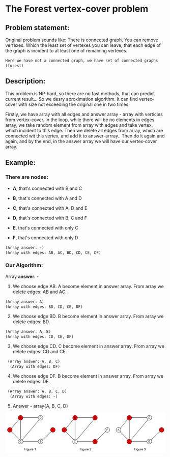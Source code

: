 # The Forest vertex-cover problem

## Problem statement:

Original problem sounds like: 
    There is connected graph. You can remove vertexes. Which the least set of vertexes you can leave, that each edge of the graph is incident to at least one of remaining vertexes.

    Here we have not a connected graph, we have set of connected graphs (forest)

## Description:

This problem is NP-hard, so there are no fast methods, that can predict current result... So we desry aproximation algorithm. It can find vertex-cover with size not exceeding the original one in two times.

Firstly, we have array with all edges and answer array - array with verticies from vertex-cover. In the loop, while there will be no elements in edges array, we take random element from array with edges and take vertex, which incident to this edge. Then we delete all edges from array, which are connected wit this vertex, and add it to answer-arrray.. Then do it again and again, and by the end, in the answer array we will have our vertex-cover array.

## Example:

### There are nodes:

- **A**, that's connected with B and C
 
- **B**, that's connected with A and D
  
- **C**, that's connected with A, D and E
    
- **D**, that's connected with B, C and F
    
- **E**, that's connected with only C
  
- **F**, that's connected with only D


```
(Array answer: -)
(Array with edges: AB, AC, BD, CD, CE, DF)
```
### Our Algorithm:

Array **answer**: -

1. We choose edge AB. A become element in answer array. From array  we delete edges: AB and AC.

```
(Array answer: A)
(Array with edges: BD, CD, CE, DF)
``` 

2. We choose edge BD. B become element in answer array. From array  we delete edges: BD.

 ```
 (Array answer: A, B)
 (Array with edges: CD, CE, DF)
 ```

3. We choose edge CD. C become element in answer array. From array  we delete edges: CD and CE.

 ```
  (Array answer: A, B, C)
   (Array with edges: DF)
```

4. We choose edge DF. B become element in answer array. From array  we delete edges: DF.

 ```
  (Array answer: A, B, C, D)
   (Array with edges: -)
```

5. Answer - array{A, B, C, D}

![alt text](https://github.com/RuS2m/CODE/blob/master/FVC/fvc.jpg "FVC")
